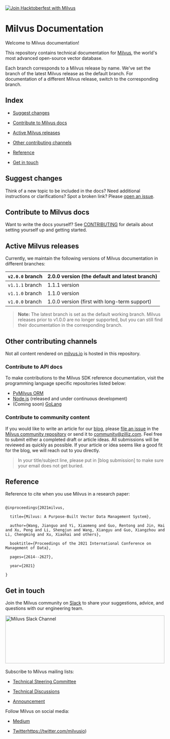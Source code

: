 <a href="https://milvus.io/hacktoberfest-2021">
    <img src="https://zilliz-cms.s3.us-west-2.amazonaws.com/milvus_hacktoberfest_15ba8e5083.jpeg" alt="Join Hacktoberfest with Milvus">
</a>

# Milvus Documentation

Welcome to Milvus documentation!

This repository contains technical documentation for [Milvus](https://github.com/milvus-io/milvus), the world's most advanced open-source vector database.

Each branch corresponds to a Milvus release by name. We've set the branch of the latest Milvus release as the default branch. For documentation of a different Milvus release, switch to the corresponding branch.

## Index

- [Suggest changes](#suggest-changes)

- [Contribute to Milvus docs](#contribute-to-milvus-docs)

- [Active Milvus releases](#active-milvus-releases)

- [Other contributing channels](#other-contributing-channels)

- [Reference](#reference)

- [Get in touch](#get-in-touch)

## Suggest changes

Think of a new topic to be included in the docs? Need additional instructions or clarifications? Spot a broken link? Please [open an issue](https://github.com/milvus-io/milvus-docs/issues/new/choose).

## Contribute to Milvus docs

Want to write the docs yourself? See [CONTRIBUTING](CONTRIBUTING.md) for details about setting yourself up and getting started.

## Active Milvus releases

Currently, we maintain the following versions of Milvus documentation in different branches:

| `v2.0.0` branch | 2.0.0 version (the default and latest branch) |
| --------------- | --------------------------------------------- |
| `v1.1.1` branch | 1.1.1 version                                 |
| `v1.1.0` branch | 1.1.0 version                                 |
| `v1.0.0` branch | 1.0.0 version (first with long-term support)  |

> **Note:**
> The latest branch is set as the default working branch.
> Milvus releases prior to v1.0.0 are no longer supported, but you can still find their documentation in the corresponding branch.

## Other contributing channels

Not all content rendered on [milvus.io](https://milvus.io/docs) is hosted in this repository.

### Contribute to API docs

To make contributions to the Milvus SDK reference documentation, visit the programming language specific repositories listed below:

- [PyMilvus ORM](https://github.com/milvus-io/pymilvus-orm)
- [Node.js](https://github.com/milvus-io/milvus-sdk-node) (released and under continuous development)
- (Coming soon) [GoLang](https://github.com/milvus-io/milvus-sdk-go)

### Contribute to community content

If you would like to write an article for our [blog](https://medium.com/unstructured-data-service), please [file an issue](https://github.com/milvus-io/community/issues/new) in the [Milvus community repository](https://github.com/milvus-io/community) or send it to community@zilliz.com. Feel free to submit either a completed draft or article ideas. All submissions will be reviewed as quickly as possible. If your article or idea seems like a good fit for the blog, we will reach out to you directly.

> In your title/subject line, please put in [blog submission] to make sure your email does not get buried.

## Reference

Reference to cite when you use Milvus in a research paper:

```

@inproceedings{2021milvus,

  title={Milvus: A Purpose-Built Vector Data Management System},

  author={Wang, Jianguo and Yi, Xiaomeng and Guo, Rentong and Jin, Hai and Xu, Peng and Li, Shengjun and Wang, Xiangyu and Guo, Xiangzhou and Li, Chengming and Xu, Xiaohai and others},

  booktitle={Proceedings of the 2021 International Conference on Management of Data},

  pages={2614--2627},

  year={2021}

}

```

## Get in touch

Join the Milvus community on [Slack](https://join.slack.com/t/milvusio/shared_invite/zt-e0u4qu3k-bI2GDNys3ZqX1YCJ9OM~GQ) to share your suggestions, advice, and questions with our engineering team.

<a href="https://join.slack.com/t/milvusio/shared_invite/zt-e0u4qu3k-bI2GDNys3ZqX1YCJ9OM~GQ">

​ <img src="https://a.slack-edge.com/bv1-9/slack_logo-ebd02d1.svg" alt="Miluvs Slack Channel"  height="150" width="500">

</a>

Subscribe to Milvus mailing lists:

- [Technical Steering Committee](https://lists.lfai.foundation/g/milvus-tsc)

- [Technical Discussions](https://lists.lfai.foundation/g/milvus-technical-discuss)

- [Announcement](https://lists.lfai.foundation/g/milvus-announce)

Follow Milvus on social media:

- [Medium](https://medium.com/@milvusio)

- [Twitter](https://twitter.com/milvusio)https://twitter.com/milvusio)
